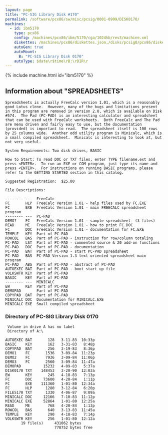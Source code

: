 ```yaml
---
layout: page
title: "PC-SIG Library Disk #170"
permalink: /software/pcx86/sw/misc/pcsig/0001-0999/DISK0170/
machines:
  - id: ibm5170
    type: pcx86
    config: /machines/pcx86/ibm/5170/cga/1024kb/rev3/machine.xml
    diskettes: /machines/pcx86/diskettes.json,/disks/pcsig0/pcx86/diskettes.json
    autoGen: true
    autoMount:
      B: "PC-SIG Library Disk 0170"
    autoType: $date\r$time\rB:\rDIR\r
---
```


{% include machine.html id="ibm5170" %}

## Information about "SPREADSHEETS"

    Spreadsheets is actually FreeCalc version 1.01, which is a reasonably
    good Lotus clone.  However, many of the bugs and limitations present
    in this program are removed in version 2.0, which is available on Disk
    #574.  The Pad (PC-PAD) is an interesting calculator and spreadsheet
    that can be used with FreeCalc worksheets.  Both FreeCalc and The Pad
    are menu driven and fairly easy to use, but the documentation
    (provided) is important to read.  The spreadsheet itself is 100 rows
    by 25 columns wide.  Another odd utility program is Minicalc, which is
    a small compiled spreadsheet.  Minicalc is interesting to look at, but
    not very useful.
    
    System Requirements: Two disk drives, BASIC
    
    How to Start: To read DOC or TXT files, enter TYPE filename.ext and
    press <ENTER>.  To run an EXE or COM program, just type its name and
    press <ENTER>.  For instructions on running BASIC programs, please
    refer to the GETTING STARTED section in this catalog.
    
    Suggested Registration:  $25.00
    
    File Descriptions:
    
    -------- ---  FreeCalc
    FC       HLP  FreeCalc Version 1.01 - help files used by FC.EXE
    FC       EXE  FreeCalc Version 1.01 - main FREECALC spreadsheet program
    -------- ---  PC-PAD
    DEMO?    FC   FreeCalc Version 1.01 - sample spreadsheet  (3 files)
    READ     ME   FreeCalc Version 1.01 - how to print FC.DOC
    FC       DOC  FreeCalc Version 1.01 - documentation for FC.EXE
    TEMPLE   KEY  Part of PC-PAD
    ROWCOL   BAS  Part of PC-PAD - instruction for row/column totaling
    PC-PAD   LST  Part of PC-PAD - commented source & 20 add-on functions
    PC-PAD   DOC  Part of PC-PAD - documentation
    PC-PAD   BAT  Part of PC-PAD - start PC-PAD spreadsheet
    PC-PAD   BAS  PC-PAD Version 1.3 text oriented spreadsheet main program
    PC-PAD   ABS  Part of PC-PAD - abstract of PC-PAD
    AUTOEXEC BAT  Part of PC-PAD - boot start up file
    VOLKSWTR KEY  Part of PC-PAD
    BASIC    KEY  Part of PC-PAD
    -------- ---  MINICALC
    EW       KEY  Part of PC-PAD
    DEMOPAD       Part of PC-PAD
    COPYPAD  BAT  Part of PC-PAD
    MINICALC DOC  Documentation for MINICALC.EXE
    MINICALC EXE  Small compiled spreadsheet

### Directory of PC-SIG Library Disk 0170

     Volume in drive A has no label
     Directory of A:\

    AUTOEXEC BAT       128   3-11-83  10:33p
    BASIC    KEY       162   3-31-83   8:48p
    COPYPAD  BAT       256   3-19-83   8:36p
    DEMO1    FC       1536   3-09-84  11:23p
    DEMO2    FC       7936   3-09-84  11:06p
    DEMO3    FC       2560   3-09-84  11:47a
    DEMOPAD          15232   4-09-83   5:37a
    DISK0170 TXT    148453   3-20-90  12:03a
    EW       KEY       245   4-18-83   7:13p
    FC       DOC     73600   4-20-84   1:11p
    FC       EXE    111360   1-01-80  12:34a
    FC       HLP      1280   3-12-84   6:20p
    FILES170 TXT      1330   4-06-87   9:09a
    MINICALC DOC     12166   7-10-83  11:12p
    MINICALC EXE     52864   1-01-80  12:25a
    READ     ME        768   4-20-84   1:13p
    ROWCOL   BAS       640   3-13-83  11:45a
    TEMPLE   KEY       290   4-18-83   7:14p
    VOLKSWTR KEY       256   1-01-80  12:12a
           19 file(s)     431062 bytes
                          778752 bytes free
